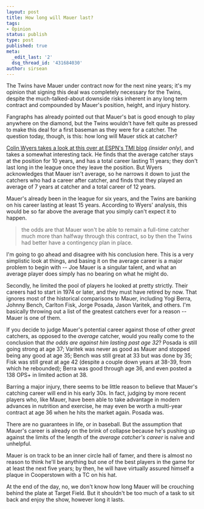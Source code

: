 ```yaml
---
layout: post
title: How long will Mauer last?
tags:
- Opinion
status: publish
type: post
published: true
meta:
  _edit_last: '2'
  dsq_thread_id: '431684030'
author: sirsean
---
```

The Twins have Mauer under contract now for the next nine years; it's my opinion that signing this deal was completely necessary for the Twins, despite the much-talked-about downside risks inherent in any long term contract and compounded by Mauer's position, height, and injury history.

Fangraphs has already pointed out that Mauer's bat is good enough to play anywhere on the diamond, but the Twins wouldn't have felt quite as pressed to make this deal for a first baseman as they were for a catcher. The question today, though, is this: how long will Mauer stick at catcher?

[Colin Wyers takes a look at this over at ESPN's TMI blog](http://insider.espn.go.com/blog/tmi-mlb/post?id=1108) _(insider only)_, and takes a somewhat interesting tack. He finds that the average catcher stays at the position for 10 years, and has a total career lasting 11 years; they don't last long in the league once they leave the position. But Wyers acknowledges that Mauer isn't average, so he narrows it down to just the catchers who had a career after catcher, and finds that they played an average of 7 years at catcher and a total career of 12 years.

Mauer's already been in the league for six years, and the Twins are banking on his career lasting at least 15 years. According to Wyers' analysis, this would be so far above the average that you simply can't expect it to happen.

> the odds are that Mauer won't be able to remain a full-time catcher much more than halfway through this contract, so by then the Twins had better have a contingency plan in place.

I'm going to go ahead and disagree with his conclusion here. This is a very simplistic look at things, and basing it on the average career is a major problem to begin with -- Joe Mauer is a singular talent, and what an average player does simply has no bearing on what he might do.

Secondly, he limited the pool of players he looked at pretty strictly. Their careers had to start in 1974 or later, and they must have retired by now. That ignores most of the historical comparisons to Mauer, including Yogi Berra, Johnny Bench, Carlton Fisk, Jorge Posada, Jason Varitek, and others. I'm basically throwing out a list of the greatest catchers ever for a reason -- Mauer is one of them.

If you decide to judge Mauer's potential career against those of other _great_ catchers, as opposed to the _average_ catcher, would you really come to the conclusion that _the odds are against him lasting past age 32_? Posada is still going strong at age 37; Varitek was never as good as Mauer and stopped being any good at age 35; Bench was still great at 33 but was done by 35; Fisk was still great at age 42 (despite a couple down years at 38-39, from which he rebounded); Berra was good through age 36, and even posted a 138 OPS+ in limited action at 38.

Barring a major injury, there seems to be little reason to believe that Mauer's catching career will end in his early 30s. In fact, judging by more recent players who, like Mauer, have been able to take advantage in modern advances in nutrition and exercise, he may even be worth a multi-year contract at age 36 when he hits the market again. Posada was.

There are no guarantees in life, or in baseball. But the assumption that Mauer's career is already on the brink of collapse because he's pushing up against the limits of the length of the _average catcher's career_ is naive and unhelpful.

Mauer is on track to be an inner circle hall of famer, and there is almost no reason to think he'll be anything but one of the best players in the game for at least the next five years; by then, he will have virtually assured himself a plaque in Cooperstown with a TC on his hat.

At the end of the day, no, we don't know how long Mauer will be crouching behind the plate at Target Field. But it shouldn't be too much of a task to sit back and enjoy the show, however long it lasts.
